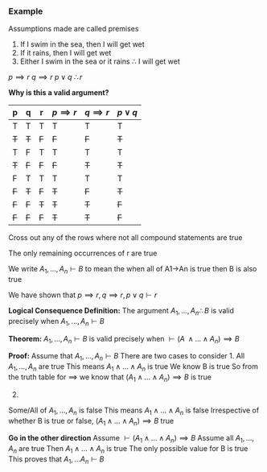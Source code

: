 ### Example
Assumptions made are called premises

1. If I swim in the sea, then I will get wet
2. If it rains, then I will get wet
3. Either I swim in the sea or it rains
$\therefore$ I will get wet

$p \implies r$
$q \implies r$
$p \lor q$
$\therefore r$

**Why is this a valid argument?**

| p     | q     | r     | $p \implies r$ | $q \implies r$ | $p \lor q$ |
| ----- | ----- | ----- | -------------- | -------------- | ---------- |
| T     | T     | T     | T              | T              | T          |
| ~~T~~ | ~~T~~ | ~~F~~ | ~~F~~          | ~~F~~          | ~~T~~      |
| T     | F     | T     | T              | T              | T          |
| ~~T~~ | ~~F~~ | ~~F~~ | ~~F~~          | ~~T~~          | ~~T~~      |
| F     | T     | T     | T              | T              | T          |
| ~~F~~ | ~~T~~ | ~~F~~ | ~~T~~          | ~~F~~          | ~~T~~      |
| ~~F~~ | ~~F~~ | ~~T~~ | ~~T~~          | ~~T~~          | ~~F~~      |
| ~~F~~ | ~~F~~ | ~~F~~ | ~~T~~          | ~~T~~          | ~~F~~      |
Cross out any of the rows where not all compound statements are true

The only remaining occurrences of r are true


We write $A_1 , ... , A_n \vdash B$ to mean the when all of A1->An is true then B is also true

We have shown that $p \implies r, q \implies r, p \lor q \vdash r$ 


**Logical Consequence Definition:** 
The argument  $A_1 , ... , A_n \therefore B$ is valid precisely when  $A_1 , ... , A_n \vdash B$ 



**Theorem:** $A_1 , ... , A_n \vdash B$ is valid precisely when $\vdash (A_\ \land ... \land A_n) \implies B$

**Proof:** Assume that $A_1,...,A_n \vdash B$
There are two cases to consider
1.
All $A_1,...,A_n$ are true
This means $A_1 \land ... \land A_n$ is true
We know B is true
So from the truth table for $\implies$ we know that $(A_1 \land ... \land A_n) \implies B$ is true

2.
Some/All of $A_1, ... ,A_n$ is false
This means $A_1 \land ... \land A_n$ is false
Irrespective of whether B is true or false, $(A_1 \land ... \land A_n) \implies B$ true

**Go in the other direction**
Assume $\vdash (A_1 \land ... \land A_n) \implies B$
Assume all $A_1, ... , A_n$ are true
Then $A_1 \land ... \land A_n$ is true
The only possible value for B is true
This proves that $A_1, ... A_n \vdash B$

